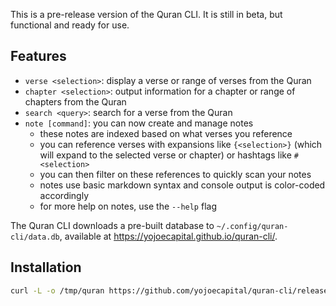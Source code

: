 This is a pre-release version of the Quran CLI. It is still in beta, but functional and ready for use.

## Features

- `verse <selection>`: display a verse or range of verses from the Quran
- `chapter <selection>`: output information for a chapter or range of chapters from the Quran
- `search <query>`: search for a verse from the Quran
- `note [command]`: you can now create and manage notes
  - these notes are indexed based on what verses you reference
  - you can reference verses with expansions like `{<selection>}` (which will expand to the selected verse or chapter) or hashtags like `#<selection>`
  - you can then filter on these references to quickly scan your notes
  - notes use basic markdown syntax and console output is color-coded accordingly
  - for more help on notes, use the `--help` flag


The Quran CLI downloads a pre-built database to `~/.config/quran-cli/data.db`, available at https://yojoecapital.github.io/quran-cli/.

## Installation

```bash
curl -L -o /tmp/quran https://github.com/yojoecapital/quran-cli/releases/download/1.0.0-beta/quran && chmod 755 /tmp/quran && sudo mv /tmp/quran /usr/local/bin/
```
